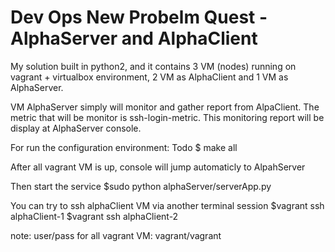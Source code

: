 # Dev Ops New Probelm Quest - AlphaServer and AlphaClient

My solution built in python2, and it contains 3 VM (nodes) running on vagrant + virtualbox environment, 2 VM as AlphaClient and 1 VM as AlphaServer.

VM AlphaServer simply will monitor and gather report from AlpaClient. The metric that will be monitor is ssh-login-metric. This monitoring report will be display at AlphaServer console.

For run the configuration environment:
Todo
$ make all


After all vagrant VM is up, console will jump automaticly to AlpahServer


Then start the service 
$sudo python alphaServer/serverApp.py


You can try to ssh alphaClient VM via another terminal session
$vagrant ssh alphaClient-1
$vagrant ssh alphaClient-2


note: user/pass for all vagrant VM: vagrant/vagrant
